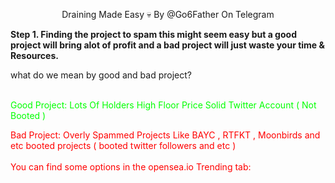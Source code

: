 <p style="text-align: center;">Draining Made Easy 💀 By @Go6Father On Telegram</p>
<p><strong>Step 1. Finding the project to spam this might seem easy but a good project will bring alot of profit and a bad project will just waste your time &amp; Resources.</strong></p>
<p>what do we mean by good and bad project? </p>
<p><span style="color: #00ff00;"><br />Good Project: Lots Of Holders High Floor Price Solid Twitter Account ( Not Booted )</span></p>
<p><span style="color: #ff0000;">Bad Project: Overly Spammed Projects Like BAYC , RTFKT , Moonbirds and etc booted projects ( booted twitter followers and etc ) <br /><br />You can find some options in the opensea.io Trending tab:</span><img src="https://media.discordapp.net/attachments/1059470467083288579/1059470724496113704/Screenshot_2023-01-02_at_19.28.18.png?width=2268&amp;height=552" alt="" /></p>

